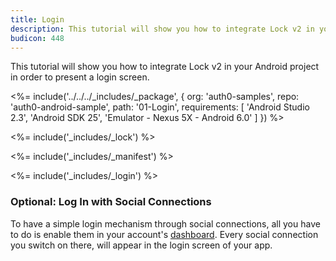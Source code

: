 ```yaml
---
title: Login
description: This tutorial will show you how to integrate Lock v2 in your Android project in order to present a login screen.
budicon: 448
---
```


This tutorial will show you how to integrate Lock v2 in your Android project in order to present a login screen.

<%= include('../../../_includes/_package', {
  org: 'auth0-samples',
  repo: 'auth0-android-sample',
  path: '01-Login',
  requirements: [
    'Android Studio 2.3',
    'Android SDK 25',
    'Emulator - Nexus 5X - Android 6.0'
  ]
}) %>

<%= include('_includes/_lock') %>

<%= include('_includes/_manifest') %>

<%= include('_includes/_login') %>

### Optional: Log In with Social Connections

To have a simple login mechanism through social connections, all you have to do is enable them in your account's [dashboard](${manage_url}/#/connections/social). Every social connection you switch on there, will appear in the login screen of your app.
